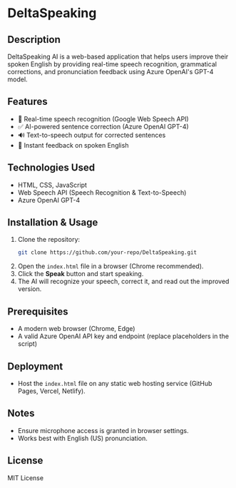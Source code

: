 # DeltaSpeaking

## Description
DeltaSpeaking AI is a web-based application that helps users improve their spoken English by providing real-time speech recognition, grammatical corrections, and pronunciation feedback using Azure OpenAI's GPT-4 model.

## Features
- 🎤 Real-time speech recognition (Google Web Speech API)
- ✅ AI-powered sentence correction (Azure OpenAI GPT-4)
- 🔊 Text-to-speech output for corrected sentences
- 🔄 Instant feedback on spoken English

## Technologies Used
- HTML, CSS, JavaScript
- Web Speech API (Speech Recognition & Text-to-Speech)
- Azure OpenAI GPT-4

## Installation & Usage
1. Clone the repository:
   ```sh
   git clone https://github.com/your-repo/DeltaSpeaking.git
   ```
2. Open the `index.html` file in a browser (Chrome recommended).
3. Click the **Speak** button and start speaking.
4. The AI will recognize your speech, correct it, and read out the improved version.

## Prerequisites
- A modern web browser (Chrome, Edge)
- A valid Azure OpenAI API key and endpoint (replace placeholders in the script)

## Deployment
- Host the `index.html` file on any static web hosting service (GitHub Pages, Vercel, Netlify).

## Notes
- Ensure microphone access is granted in browser settings.
- Works best with English (US) pronunciation.

## License
MIT License

